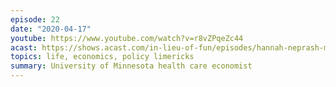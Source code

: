 ```yaml
---
episode: 22
date: "2020-04-17"
youtube: https://www.youtube.com/watch?v=r8vZPqeZc44
acast: https://shows.acast.com/in-lieu-of-fun/episodes/hannah-neprash-makes-her-debut-on-the-show-april-17-2020
topics: life, economics, policy limericks
summary: University of Minnesota health care economist
---
```

